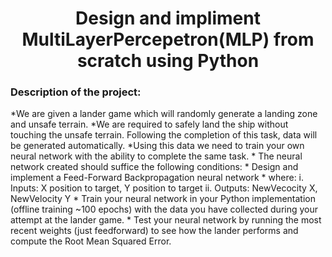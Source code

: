
<h1 align="center">Design and impliment MultiLayerPercepetron(MLP) from scratch using Python</h1>
<h3>Description of the project:</h3>
*We are given a lander game which will randomly generate a landing zone and unsafe terrain.
*We are required to safely land the ship without touching the unsafe terrain. Following the completion of this task, data will be generated automatically.
*Using this data we need to train your own neural network with the ability to complete the same task.
* The neural network created should suffice the following conditions:
  * Design and implement a Feed-Forward Backpropagation neural network
  * where:
  i. Inputs:  X position to target, Y position to target
  ii. Outputs: NewVecocity X, NewVelocity Y
  * Train your neural network in your Python implementation (offline training
~100 epochs) with the data you have collected during your attempt at the lander game.
  * Test your neural network by running the most recent weights (just feedforward) to see how the lander performs and compute the Root Mean
Squared Error. 
